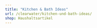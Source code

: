 ```yaml
---
title: "Kitchen & Bath Ideas"
url: /clearwater/kitchen-und-bath-ideas/
shop: Haushaltsartikel
---
```

